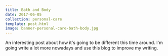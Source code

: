 ```yaml
---
title: Bath and Body
date: 2017-06-05
collection: personal-care
template: post.html
image: banner-personal-care-bath-body.jpg
---
```


An interesting post about how it's going to be different this time around. I'm going write a lot more nowadays and use this blog to improve my writing.